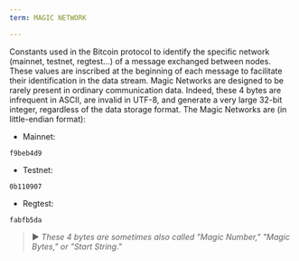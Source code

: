 ```yaml
---
term: MAGIC NETWORK

---
```

Constants used in the Bitcoin protocol to identify the specific network (mainnet, testnet, regtest...) of a message exchanged between nodes. These values are inscribed at the beginning of each message to facilitate their identification in the data stream. Magic Networks are designed to be rarely present in ordinary communication data. Indeed, these 4 bytes are infrequent in ASCII, are invalid in UTF-8, and generate a very large 32-bit integer, regardless of the data storage format. The Magic Networks are (in little-endian format):


- Mainnet:

```text
f9beb4d9
```


- Testnet:

```text
0b110907
```


- Regtest:

```text
fabfb5da
```

> ► *These 4 bytes are sometimes also called "Magic Number," "Magic Bytes," or "Start String."*